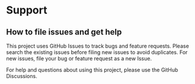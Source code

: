 # Support

## How to file issues and get help

This project uses GitHub Issues to track bugs and feature requests. Please search the existing
issues before filing new issues to avoid duplicates. For new issues, file your bug or feature request as a new Issue.

For help and questions about using this project, please use the GitHub Discussions.
